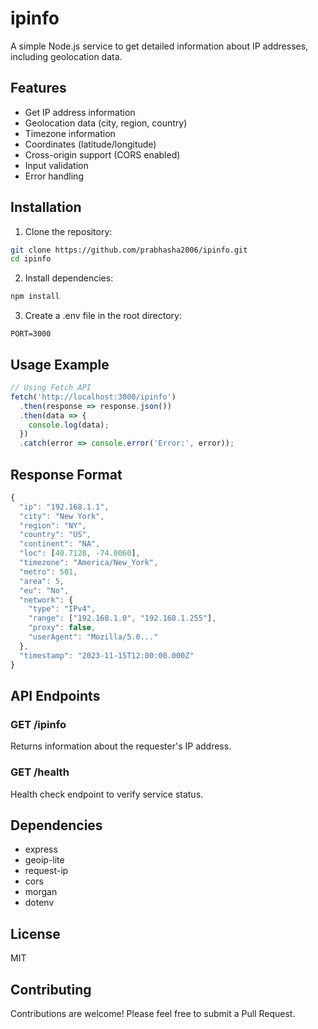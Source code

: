 # ipinfo

A simple Node.js service to get detailed information about IP addresses, including geolocation data.

## Features

- Get IP address information
- Geolocation data (city, region, country)
- Timezone information
- Coordinates (latitude/longitude)
- Cross-origin support (CORS enabled)
- Input validation
- Error handling

## Installation

1. Clone the repository:

```bash
git clone https://github.com/prabhasha2006/ipinfo.git
cd ipinfo
```

2. Install dependencies:

```bash
npm install
```

3. Create a .env file in the root directory:

```plaintext
PORT=3000
```

## Usage Example

```javascript
// Using Fetch API
fetch('http://localhost:3000/ipinfo')
  .then(response => response.json())
  .then(data => {
    console.log(data);
  })
  .catch(error => console.error('Error:', error));
```

## Response Format

```javascript
{
  "ip": "192.168.1.1",
  "city": "New York",
  "region": "NY",
  "country": "US",
  "continent": "NA",
  "loc": [40.7128, -74.0060],
  "timezone": "America/New_York",
  "metro": 501,
  "area": 5,
  "eu": "No",
  "network": {
    "type": "IPv4",
    "range": ["192.168.1.0", "192.168.1.255"],
    "proxy": false,
    "userAgent": "Mozilla/5.0..."
  },
  "timestamp": "2023-11-15T12:00:00.000Z"
}
```

## API Endpoints

### GET /ipinfo
Returns information about the requester's IP address.

### GET /health
Health check endpoint to verify service status.

## Dependencies

- express
- geoip-lite
- request-ip
- cors
- morgan
- dotenv

## License

MIT

## Contributing

Contributions are welcome! Please feel free to submit a Pull Request.